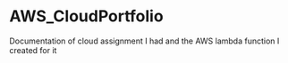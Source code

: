 # AWS_CloudPortfolio
Documentation of cloud assignment I had and the AWS lambda function I created for it

